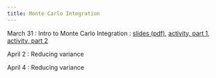 ```yaml
---
title: Monte Carlo Integration
---
```


March 31
: Intro to Monte Carlo Integration
  : [slides (pdf)](https://sta379-s25.github.io/slides/lecture_25.pdf),  [activity, part 1](https://sta379-s25.github.io/practice_questions/pq_25_1.html), [activity, part 2](https://sta379-s25.github.io/practice_questions/pq_25_2.html)
  
April 2
: Reducing variance

April 4
: Reducing variance